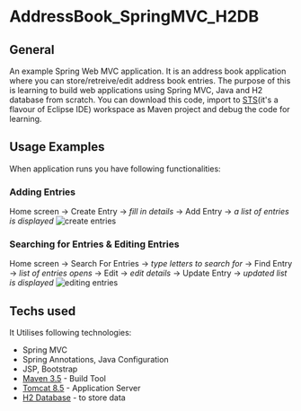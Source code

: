 # AddressBook_SpringMVC_H2DB

## General
An example Spring Web MVC application. 
It is an address book application where you can store/retreive/edit address book entries.
The purpose of this is learning to build web applications using Spring MVC, Java and H2 database from scratch.
You can download this code, import to [STS](https://spring.io/tools/sts/all)(it's a flavour of Eclipse IDE) workspace as Maven project and debug the code for learning.

## Usage Examples
When application runs you have following functionalities:
### Adding Entries
Home screen -> Create Entry -> *fill in details* -> Add Entry -> *a list of entries is displayed*
![create entries](https://user-images.githubusercontent.com/11411618/27771905-36df359e-5f50-11e7-8fe4-d5f14fc72f08.gif)
### Searching for Entries & Editing Entries
Home screen -> Search For Entries -> *type letters to search for* -> Find Entry -> *list of entries opens* -> Edit -> *edit details* -> Update Entry -> *updated list is displayed*
![editing entries](https://user-images.githubusercontent.com/11411618/27772236-e0c15a24-5f55-11e7-80b9-7a7399b74e46.gif)

## Techs used
It Utilises following technologies:
* Spring MVC
* Spring Annotations, Java Configuration
* JSP, Bootstrap
* [Maven 3.5](https://maven.apache.org/download.cgi) - Build Tool
* [Tomcat 8.5](https://tomcat.apache.org/) - Application Server
* [H2 Database](http://www.h2database.com/html/main.html) - to store data





